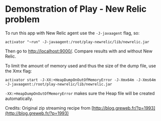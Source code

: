 Demonstration of Play - New Relic problem
=========================================

To run this app with New Relic agent use the `-J-javaagent` flag, so:

````
activator "~run" -J-javaagent:/root/play-newrelic/lib/newrelic.jar
````

Then go to [http://localhost:9000/](http://localhost:9000/). Compare results with and without New Relic.

To limit the amount of memory used and thus the size of the dump file, use the Xmx flag:

````
activator start -J-XX:+HeapDumpOnOutOfMemoryError -J-Xmx64m -J-Xms64m -J-javaagent:/root/play-newrelic/lib/newrelic.jar
````

`-XX:+HeapDumpOnOutOfMemoryError` makes sure the Heap file will be created automatically.

Credits:
Original zip streaming recipe from [http://blog.greweb.fr/?p=1993](http://blog.greweb.fr/?p=1993)

